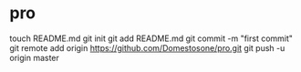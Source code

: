 pro
===
touch README.md
git init
git add README.md
git commit -m "first commit"
git remote add origin https://github.com/Domestosone/pro.git
git push -u origin master
